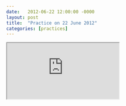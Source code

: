 ```yaml
---
date:   2012-06-22 12:00:00 -0000
layout: post
title:  "Practice on 22 June 2012"
categories: [practices]
---
```

<iframe src="https://www.youtube.com/embed/35cUgwPdkb0?rel=0" allowfullscreen="allowfullscreen"></iframe>
